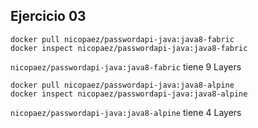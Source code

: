 ## Ejercicio 03

```
docker pull nicopaez/passwordapi-java:java8-fabric
docker inspect nicopaez/passwordapi-java:java8-fabric
```

`nicopaez/passwordapi-java:java8-fabric` tiene 9 Layers



```
docker pull nicopaez/passwordapi-java:java8-alpine
docker inspect nicopaez/passwordapi-java:java8-alpine
```

`nicopaez/passwordapi-java:java8-alpine` tiene 4 Layers
